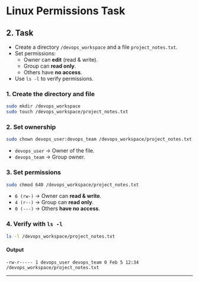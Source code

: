 
# **Linux Permissions Task**

## **2. Task** 
- Create a directory `/devops_workspace` and a file `project_notes.txt`.
- Set permissions:
  - Owner can **edit** (read & write).
  - Group can **read only**.
  - Others have **no access**.
- Use `ls -l` to verify permissions.


### 1. **Create the directory and file**
```bash
sudo mkdir /devops_workspace
sudo touch /devops_workspace/project_notes.txt
```

### 2. **Set ownership**
```bash
sudo chown devops_user:devops_team /devops_workspace/project_notes.txt
```
- `devops_user` → Owner of the file.
- `devops_team` → Group owner.

### 3. **Set permissions**
```bash
sudo chmod 640 /devops_workspace/project_notes.txt
```
- `6 (rw-)` → Owner can **read & write**.
- `4 (r--)` → Group can **read only**.
- `0 (---)` → Others **have no access**.

### 4. **Verify with `ls -l`**
```bash
ls -l /devops_workspace/project_notes.txt
```
#### **Output**
```
-rw-r----- 1 devops_user devops_team 0 Feb 5 12:34 /devops_workspace/project_notes.txt
```

---
